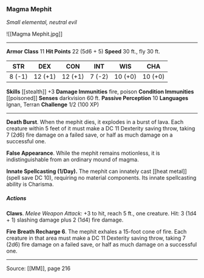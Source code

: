 ### Magma Mephit
_Small elemental, neutral evil_

![[Magma Mephit.jpg]]




---

**Armor Class** 11
**Hit Points** 22 (5d6 + 5)
**Speed** 30 ft., fly 30 ft.

| STR     | DEX     | CON     | INT     | WIS     | CHA     |
|---------|---------|---------|---------|---------|---------|
| 8 (-1) | 12 (+1) | 12 (+1) | 7 (-2) | 10 (+0) | 10 (+0) |

**Skills** [[stealth]] +3
**Damage Immunities** fire, poison
**Condition Immunities** [[poisoned]]
**Senses** darkvision 60 ft.
**Passive Perception** 10
**Languages** Ignan, Terran
**Challenge** 1/2 (100 XP)

---

**Death Burst**. When the mephit dies, it explodes in a burst of lava. Each creature within 5 feet of it must make a DC 11 Dexterity saving throw, taking 7 (2d6) fire damage on a failed save, or half as much damage on a successful one.

**False Appearance**. While the mephit remains motionless, it is indistinguishable from an ordinary mound of magma.

**Innate Spellcasting (1/Day).** The mephit can innately cast [[heat metal]] (spell save DC 10), requiring no material components. Its innate spellcasting ability is Charisma.

##### Actions
**Claws**. _Melee Weapon Attack:_ +3 to hit, reach 5 ft., one creature. Hit: 3 (1d4 + 1) slashing damage plus 2 (1d4) fire damage.

**Fire Breath Recharge 6**. The mephit exhales a 15-foot cone of fire. Each creature in that area must make a DC 11 Dexterity saving throw, taking 7 (2d6) fire damage on a failed save, or half as much damage on a successful one.


---

Source: [[MM]], page 216
